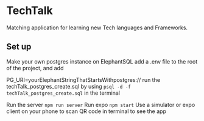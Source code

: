 # TechTalk

Matching application for learning new Tech languages and Frameworks.

## Set up

Make your own postgres instance on ElephantSQL
add a .env file to the root of the project, and add

PG_URI=yourElephantStringThatStartsWithpostgres://
run the techTalk_postgres_create.sql
by using `psql -d -f techTalk_postgres_create.sql` in the terminal

Run the server `npm run server`
Run expo `npm start`
Use a simulator or expo client on your phone to scan QR code in terminal to see the app
